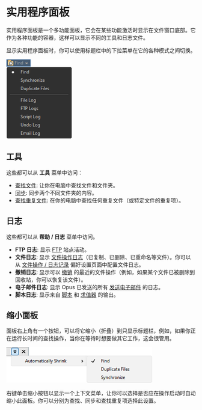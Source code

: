# 实用程序面板

实用程序面板是一个多功能面板，它会在某些功能激活时显示在文件窗口底部。它作为各种功能的容器，这样可以显示不同的工具和日志文件。

显示实用程序面板时，你可以使用标题栏中的下拉菜单在它的各种模式之间切换。

![](/Manual/images/media/13/utility_pane_dropdown.png)

## 工具

这些都可以从 **工具** 菜单中访问：

- [查找文件](/Manual/images/media/13/utility_pane_dropdown.png): 让你在电脑中查找文件和文件夹。
- [同步](/Manual/file_operations/copying_moving_and_deleting_files/copying_updated_files/synchronize.zh.md): 同步两个不同文件夹的内容。
- [查找重复文件](/Manual/additional_functionality/duplicate_file_finder.zh.md): 在你的电脑中查找任何重复文件（或特定文件的重复项）。

## 日志

这些都可以从 **帮助 / 日志** 菜单中访问。

- **FTP 日志**: 显示 [FTP](/Manual/ftp/README.zh.md) 站点活动。
- **文件日志**: 显示 [文件操作日志](/Manual/file_operations/tracking_and_undoing_file_operations.zh.md)（已复制、已删除、已重命名等文件）。你可以从 [文件操作 / 日志记录](/Manual/preferences/preferences_categories/file_operations/logging.zh.md) 偏好设置页面中配置文件日志。
- **撤销日志**: 显示可以 [撤销](/Manual/file_operations/tracking_and_undoing_file_operations.zh.md) 的最近的文件操作（例如，如果某个文件已被删除到回收站，你可以恢复该文件）。
- **电子邮件日志**: 显示 Opus 已发送的所有 [发送电子邮件](/Manual/preferences/preferences_categories/internet/email.zh.md) 的日志。
- **脚本日志**: 显示来自 [脚本](/Manual/scripting/README.zh.md) 和 [求值器](/Manual/evaluator/README.zh.md) 的输出。

## 缩小面板

面板右上角有一个按钮，可以将它缩小（折叠）到只显示标题栏，例如，如果你正在运行长时间的查找操作，当你在等待时想要做其它工作，这会很管用。

![](/Manual/images/media/13/utilpane_shrink.png)

右键单击缩小按钮以显示一个上下文菜单，让你可以选择是否应在操作启动时自动缩小此面板。你可以分别为查找、同步和查找重复项选择此设置。
